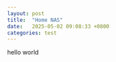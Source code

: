```yaml
---
layout: post
title:  "Home NAS"
date:   2025-05-02 09:08:33 +0800
categories: test
---
```

hello world

